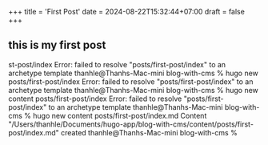 +++
title = 'First Post'
date = 2024-08-22T15:32:44+07:00
draft = false
+++

## this is my first post ##

st-post/index
Error: failed to resolve "posts/first-post/index" to an archetype template
thanhle@Thanhs-Mac-mini blog-with-cms % hugo new posts/first-post/index
Error: failed to resolve "posts/first-post/index" to an archetype template
thanhle@Thanhs-Mac-mini blog-with-cms % hugo new content posts/first-post/index
Error: failed to resolve "posts/first-post/index" to an archetype template
thanhle@Thanhs-Mac-mini blog-with-cms % hugo new content posts/first-post/index.md
Content "/Users/thanhle/Documents/hugo-app/blog-with-cms/content/posts/first-post/index.md" created
thanhle@Thanhs-Mac-mini blog-with-cms % 
